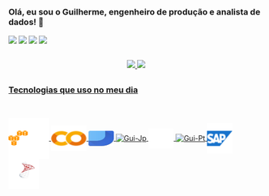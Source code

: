##

### Olá, eu sou o Guilherme, engenheiro de produção e analista de dados! 👋

<div> 
  <a href="https://www.linkedin.com/in/guilherme-ribeiro-valle" target="_blank"><img src="https://img.shields.io/badge/LinkedIn-0077B5?style=for-the-badge&logo=linkedin&logoColor=white"></a>
  <a href="https://instagram.com/guilhermervalle" target="_blank"><img src="https://img.shields.io/badge/-Instagram-%23E4405F?style=for-the-badge&logo=instagram&logoColor=white" target="_blank"></a>
 <a href="https://kaggle.com/guilhermervalle" target="_blank"><img src="https://img.shields.io/badge/Kaggle-20BEFF?style=for-the-badge&logo=Kaggle&logoColor=white"></a> 
 <a href = "mailto:guilherme2mg@gmail.com"><img src="https://img.shields.io/badge/-Gmail-%23333?style=for-the-badge&logo=gmail&logoColor=white" target="_blank"></a>
 
</div>

##

<div align="center">
  <a href="https://github.com/guilhermervalle">
  <img height="180em" src="https://github-readme-stats.vercel.app/api?username=guilhermervalle&show_icons=true&theme=dark&include_all_commits=true&count_private=true"/>
  <img height="180em" src="https://github-readme-stats.vercel.app/api/top-langs/?username=guilhermervalle&layout=compact&langs_count=7&theme=dark"/>
</div>

##

### Tecnologias que uso no meu dia

##

<div style="display: inline_block"><br>
  <img align="center" alt="Gui-Aws" height="80" width="80" src="https://raw.githubusercontent.com/guilhermervalle/da-ebac/17ae6cd249638c19fd585569007d4f27517a1461/amazon-web-services.svg">
  <img align="center" alt="Gui-Co" height="50" width="70" src="https://raw.githubusercontent.com/guilhermervalle/da-ebac/6fe15a2e4a3117bd5350cc55761e07a1e18cbf11/google-colaboratory.svg">
    <img align="center" alt="Gui-Ds" height="30" width="50" src="https://raw.githubusercontent.com/guilhermervalle/da-ebac/6fe15a2e4a3117bd5350cc55761e07a1e18cbf11/google-data-studio.svg">
  <img align="center" alt="Gui-Jp" height="40" width="50" src="https://cdn.jsdelivr.net/gh/devicons/devicon/icons/jupyter/jupyter-original-wordmark.svg">
  <img align="center" alt="Gui-Bi" height="40" width="50" src="https://raw.githubusercontent.com/guilhermervalle/da-ebac/87e01c79b111fe51f9d41f6bc68ad66c4beb4914/power-bi.svg">
  <img align="center" alt="Gui-Pt" height="40" width="50" src="https://cdn.jsdelivr.net/gh/devicons/devicon/icons/python/python-original.svg">
  <img align="center" alt="Gui-Sap" height="60" width="50" src="https://raw.githubusercontent.com/guilhermervalle/da-ebac/87e01c79b111fe51f9d41f6bc68ad66c4beb4914/sap.svg">
   <img align="center" alt="Gui-Sql" height="60" width="60" src="https://raw.githubusercontent.com/guilhermervalle/da-ebac/17ae6cd249638c19fd585569007d4f27517a1461/sql.svg">
   
</div>

##

